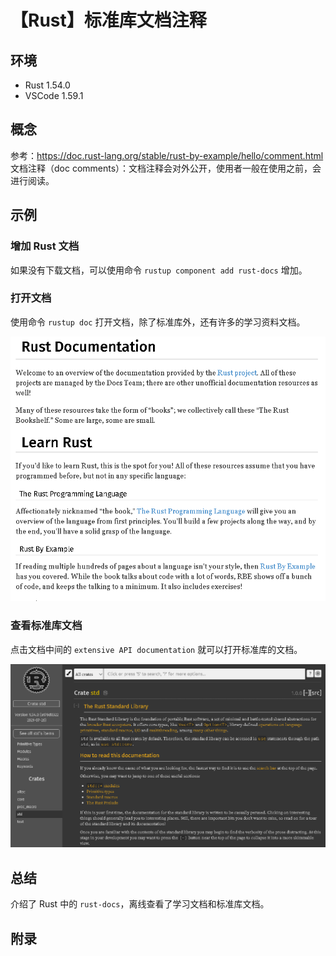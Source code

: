 # 【Rust】标准库文档注释

## 环境

- Rust 1.54.0
- VSCode 1.59.1

## 概念

参考：<https://doc.rust-lang.org/stable/rust-by-example/hello/comment.html>  
文档注释（doc comments）：文档注释会对外公开，使用者一般在使用之前，会进行阅读。  

## 示例

### 增加 Rust 文档

如果没有下载文档，可以使用命令 `rustup component add rust-docs` 增加。

### 打开文档

使用命令 `rustup doc` 打开文档，除了标准库外，还有许多的学习资料文档。

![rust doc][1]

### 查看标准库文档

点击文档中间的 `extensive API documentation` 就可以打开标准库的文档。

![rust std doc][2]

## 总结

介绍了 Rust 中的 `rust-docs`，离线查看了学习文档和标准库文档。

## 附录

[1]: images/rust-doc.png
[2]: images/rust-std-doc.png
